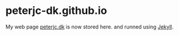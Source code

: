 peterjc-dk.github.io
====================

My web page [peterjc.dk](http://peterjc.dk) is now stored here. and runned using [Jekyll](http://jekyllrb.com/docs/home/).

